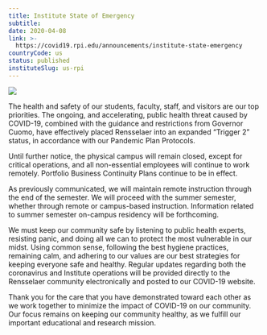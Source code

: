 ```yaml
---
title: Institute State of Emergency
subtitle: 
date: 2020-04-08
link: >-
  https://covid19.rpi.edu/announcements/institute-state-emergency
countryCode: us
status: published
instituteSlug: us-rpi
---
```

![](https://covid19.rpi.edu/themes/custom/paperclip/img/favicons/apple-touch-icon.png)

The health and safety of our students, faculty, staff, and visitors are our top priorities. The ongoing, and accelerating, public health threat caused by COVID-19, combined with the guidance and restrictions from Governor Cuomo, have effectively placed Rensselaer into an expanded “Trigger 2” status, in accordance with our Pandemic Plan Protocols.

Until further notice, the physical campus will remain closed, except for critical operations, and all non-essential employees will continue to work remotely. Portfolio Business Continuity Plans continue to be in effect.

As previously communicated, we will maintain remote instruction through the end of the semester. We will proceed with the summer semester, whether through remote or campus-based instruction. Information related to summer semester on-campus residency will be forthcoming.

We must keep our community safe by listening to public health experts, resisting panic, and doing all we can to protect the most vulnerable in our midst. Using common sense, following the best hygiene practices, remaining calm, and adhering to our values are our best strategies for keeping everyone safe and healthy. Regular updates regarding both the coronavirus and Institute operations will be provided directly to the Rensselaer community electronically and posted to our COVID-19 website.

Thank you for the care that you have demonstrated toward each other as we work together to minimize the impact of COVID-19 on our community. Our focus remains on keeping our community healthy, as we fulfill our important educational and research mission.